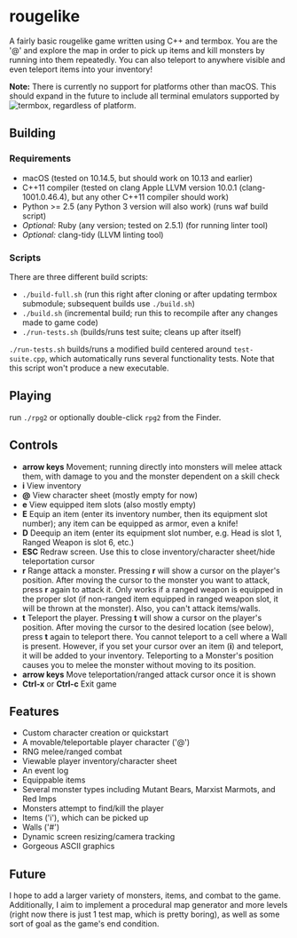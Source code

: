 # rougelike

A fairly basic rougelike game written using C++ and termbox. You are the '@' and explore the map in order
to pick up items and kill monsters by running into them repeatedly. You can also teleport to anywhere
visible and even teleport items into your inventory!

**Note:** There is currently no support for platforms other than macOS. This should expand in the future to include
all terminal emulators supported by ![termbox](https://github.com/nsf/termbox), regardless of platform.

## Building

### Requirements

- macOS (tested on 10.14.5, but should work on 10.13 and earlier)
- C++11 compiler (tested on clang Apple LLVM version 10.0.1 (clang-1001.0.46.4), but any other C++11 compiler should work)
- Python >= 2.5 (any Python 3 version will also work) (runs waf build script)
- *Optional:* Ruby (any version; tested on 2.5.1) (for running linter tool)
- *Optional:* clang-tidy (LLVM linting tool)

### Scripts

There are three different build scripts:

- `./build-full.sh` (run this right after cloning or after updating termbox submodule; subsequent builds use `./build.sh`)
- `./build.sh` (incremental build; run this to recompile after any changes made to game code)
- `./run-tests.sh` (builds/runs test suite; cleans up after itself)

`./run-tests.sh` builds/runs a modified build centered around `test-suite.cpp`, which automatically runs several functionality tests. Note that this script won't produce a new executable.

## Playing

run `./rpg2` or optionally double-click `rpg2` from the Finder.

## Controls

- **arrow keys** Movement; running directly into monsters will melee attack them, with damage to you and
the monster dependent on a skill check
- **i** View inventory
- **@** View character sheet (mostly empty for now)
- **e** View equipped item slots (also mostly empty)
- **E** Equip an item (enter its inventory number, then its equipment slot number); any item
  can be equipped as armor, even a knife!
- **D** Deequip an item (enter its equipment slot number, e.g. Head is slot 1, Ranged Weapon is slot 6, etc.)
- **ESC** Redraw screen. Use this to close inventory/character sheet/hide teleportation cursor
- **r** Range attack a monster. Pressing **r** will show a cursor on the player's position. After
moving the cursor to the monster you want to attack, press **r** again to attack it. Only works if
a ranged weapon is equipped in the proper slot (if non-ranged item equipped in ranged weapon slot,
it will be thrown at the monster). Also, you can't attack items/walls.
- **t** Teleport the player. Pressing **t** will show a cursor on the player's position. After
moving the cursor to the desired location (see below), press **t** again to teleport there. You cannot
teleport to a cell where a Wall is present. However, if you set your cursor over an item (**i**) and
teleport, it will be added to your inventory. Teleporting to a Monster's position causes you to melee the monster
without moving to its position.
- **arrow keys** Move teleportation/ranged attack cursor once it is shown
- **Ctrl-x** or **Ctrl-c** Exit game

## Features

- Custom character creation or quickstart
- A movable/teleportable player character ('@')
- RNG melee/ranged combat
- Viewable player inventory/character sheet
- An event log
- Equippable items
- Several monster types including Mutant Bears, Marxist Marmots, and Red Imps
- Monsters attempt to find/kill the player
- Items ('i'), which can be picked up
- Walls ('#')
- Dynamic screen resizing/camera tracking
- Gorgeous ASCII graphics

## Future

I hope to add a larger variety of monsters, items, and combat to the game. Additionally, I aim to
implement a procedural map generator and more levels (right now there is just 1 test map, which is pretty boring),
as well as some sort of goal as the game's end condition.
